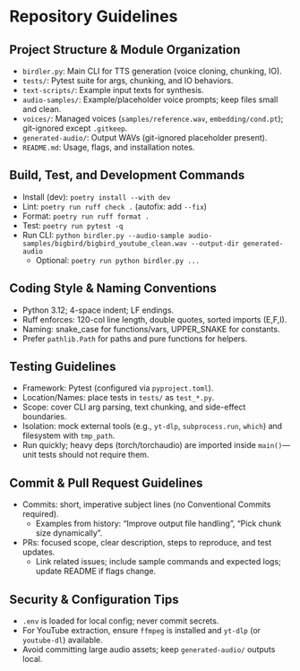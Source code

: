 # Repository Guidelines

## Project Structure & Module Organization
- `birdler.py`: Main CLI for TTS generation (voice cloning, chunking, IO).
- `tests/`: Pytest suite for args, chunking, and IO behaviors.
- `text-scripts/`: Example input texts for synthesis.
- `audio-samples/`: Example/placeholder voice prompts; keep files small and clean.
- `voices/`: Managed voices (`samples/reference.wav`, `embedding/cond.pt`); git-ignored except `.gitkeep`.
- `generated-audio/`: Output WAVs (git-ignored placeholder present).
- `README.md`: Usage, flags, and installation notes.

## Build, Test, and Development Commands
- Install (dev): `poetry install --with dev`
- Lint: `poetry run ruff check .` (autofix: add `--fix`)
- Format: `poetry run ruff format .`
- Test: `poetry run pytest -q`
- Run CLI: `python birdler.py --audio-sample audio-samples/bigbird/bigbird_youtube_clean.wav --output-dir generated-audio`
  - Optional: `poetry run python birdler.py ...`

## Coding Style & Naming Conventions
- Python 3.12; 4-space indent; LF endings.
- Ruff enforces: 120-col line length, double quotes, sorted imports (E,F,I).
- Naming: snake_case for functions/vars, UPPER_SNAKE for constants.
- Prefer `pathlib.Path` for paths and pure functions for helpers.

## Testing Guidelines
- Framework: Pytest (configured via `pyproject.toml`).
- Location/Names: place tests in `tests/` as `test_*.py`.
- Scope: cover CLI arg parsing, text chunking, and side-effect boundaries.
- Isolation: mock external tools (e.g., `yt-dlp`, `subprocess.run`, `which`) and filesystem with `tmp_path`.
- Run quickly; heavy deps (torch/torchaudio) are imported inside `main()`—unit tests should not require them.

## Commit & Pull Request Guidelines
- Commits: short, imperative subject lines (no Conventional Commits required).
  - Examples from history: “Improve output file handling”, “Pick chunk size dynamically”.
- PRs: focused scope, clear description, steps to reproduce, and test updates.
  - Link related issues; include sample commands and expected logs; update README if flags change.

## Security & Configuration Tips
- `.env` is loaded for local config; never commit secrets.
- For YouTube extraction, ensure `ffmpeg` is installed and `yt-dlp` (or `youtube-dl`) available.
- Avoid committing large audio assets; keep `generated-audio/` outputs local.

